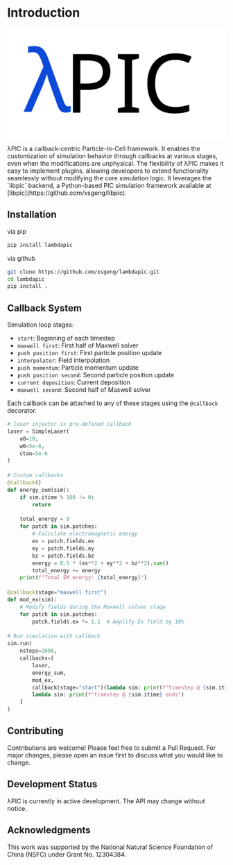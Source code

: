 # Introduction
<div style="text-align:center;">

![λPIC](lambdaPIC.svg)
</div>
λPIC is a callback-centric Particle-In-Cell framework.
It enables the customization of simulation behavior through callbacks at various stages, even when the modifications are unphysical.
The flexibility of λPIC makes it easy to implement plugins, allowing developers to extend functionality seamlessly without modifying the core simulation logic.
It leverages the `libpic` backend, a Python-based PIC simulation framework available at [libpic](https://github.com/xsgeng/libpic).

## Installation

via pip
```bash
pip install lambdapic
```

via github
```bash
git clone https://github.com/xsgeng/lambdapic.git
cd lambdapic
pip install .
```

## Callback System

Simulation loop stages:

- `start`: Beginning of each timestep
- `maxwell first`: First half of Maxwell solver
- `push position first`: First particle position update
- `interpolator`: Field interpolation
- `push momentum`: Particle momentum update
- `push position second`: Second particle position update
- `current deposition`: Current deposition
- `maxwell second`: Second half of Maxwell solver

Each callback can be attached to any of these stages using the `@callback` decorator.

```python
# laser injector is pre-defined callback
laser = SimpleLaser(
    a0=10,
    w0=5e-6,
    ctau=5e-6
)

# Custom callbacks
@callback()
def energy_sum(sim):
    if sim.itime % 100 != 0:
        return

    total_energy = 0
    for patch in sim.patches:
        # Calculate electromagnetic energy
        ex = patch.fields.ex
        ey = patch.fields.ey
        bz = patch.fields.bz
        energy = 0.5 * (ex**2 + ey**2 + bz**2).sum()
        total_energy += energy
    print(f"Total EM energy: {total_energy}")

@callback(stage="maxwell first")
def mod_ex(sim):
    # Modify fields during the Maxwell solver stage
    for patch in sim.patches:
        patch.fields.ex *= 1.1  # Amplify Ex field by 10%

# Run simulation with callback
sim.run(
    nsteps=1000, 
    callbacks=[
        laser,
        energy_sum,
        mod_ex, 
        callback(stage="start")(lambda sim: print(f"timestep @ {sim.itime} starts")),
        lambda sim: print(f"timestep @ {sim.itime} ends")
    ]
)
```


## Contributing

Contributions are welcome! Please feel free to submit a Pull Request. For major changes, please open an issue first to discuss what you would like to change.

## Development Status

λPIC is currently in active development. The API may change without notice.

## Acknowledgments

This work was supported by the National Natural Science Foundation of China (NSFC) under Grant No. 12304384.
